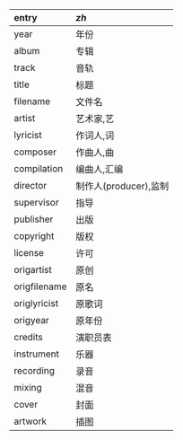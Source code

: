 | entry        | _zh_                  |
| :----------- | :---------------      |
| year         | 年份                  |
| album        | 专辑                  |
| track        | 音轨                  |
| title        | 标题                  |
| filename     | 文件名                |
| artist       | 艺术家,艺             |
| lyricist     | 作词人,词             |
| composer     | 作曲人,曲             |
| compilation  | 编曲人,汇编           |
| director     | 制作人(producer),监制 |
| supervisor   | 指导                  |
| publisher    | 出版                  |
| copyright    | 版权                  |
| license      | 许可                  |
| origartist   | 原创                  |
| origfilename | 原名                  |
| origlyricist | 原歌词                |
| origyear     | 原年份                |
| credits      | 演职员表              |
| instrument   | 乐器                  |
| recording    | 录音                  |
| mixing       | 混音                  |
| cover        | 封面                  |
| artwork      | 插图                  |